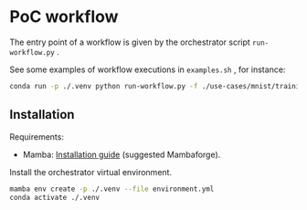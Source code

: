 # PoC workflow

The entry point of a workflow is given by the orchestrator script `run-workflow.py` .

See some examples of workflow executions in `examples.sh` , for instance:

```bash
conda run -p ./.venv python run-workflow.py -f ./use-cases/mnist/training-workflow.yml
```

## Installation

Requirements:

- Mamba: [Installation guide](https://mamba.readthedocs.io/en/latest/installation.html) (suggested Mambaforge).

Install the orchestrator virtual environment.

```bash
mamba env create -p ./.venv --file environment.yml
conda activate ./.venv
```
